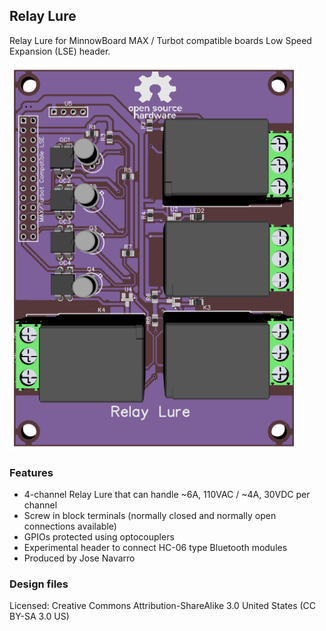 ## Relay Lure

Relay Lure for MinnowBoard MAX / Turbot compatible boards Low Speed Expansion (LSE) header.

![Relay Lure](pages/relay-lure/Relay_lure.png)

### Features

- 4-channel Relay Lure that can handle ~6A, 110VAC / ~4A, 30VDC per channel
- Screw in block terminals (normally closed and normally open connections available)
- GPIOs protected using optocouplers
- Experimental header to connect HC-06 type Bluetooth modules
- Produced by Jose Navarro

### Design files

Licensed: Creative Commons Attribution-ShareAlike 3.0 United States (CC BY-SA 3.0 US)
